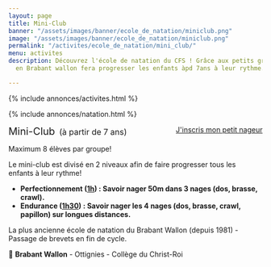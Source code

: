 ```yaml
---
layout: page
title: Mini-Club
banner: "/assets/images/banner/ecole_de_natation/miniclub.png"
image: "/assets/images/banner/ecole_de_natation/miniclub.png"
permalink: "/activites/ecole_de_natation/mini_club/"
menu: activites
description: Découvrez l'école de natation du CFS ! Grâce aux petits groupes, le mini-club
  en Brabant wallon fera progresser les enfants àpd 7ans à leur rythme.

---
```

{% include annonces/activites.html %}

{% include annonces/natation.html %}

<div class="col-md-4" style="float: right; margin-bottom: 20px;">
<a href="https://www12.iclub.be/myiclub3_CFS_register.asp?ClubID=559&LG=FR&Categorie=5" class="btn btn-block btn-info-filled" target="_blank">J'inscris mon petit nageur</a>
</div>

<p><span style="font-size:20px">Mini-Club</span> <span style="font-size:16px"> (à partir de 7 ans)</span></p>

<p>Maximum 8 élèves par groupe!</p>

<p>Le mini-club est divisé en 2 niveaux afin de faire progresser tous les enfants à leur rythme!</p>

<ul>
<li><strong>Perfectionnement (<u>1h</u>) : Savoir nager 50m dans 3 nages (dos, brasse, crawl).</strong></li>
<li><strong>Endurance (<u>1h30</u>) : Savoir nager les 4 nages (dos, brasse, crawl, papillon) sur longues distances.</strong></li>
</ul>

<p>La plus ancienne école de natation du Brabant Wallon (depuis 1981) - Passage de brevets en fin de cycle.</em></p>

<p>📍 <strong>Brabant Wallon</strong> - Ottignies - Collège du Christ-Roi</p>